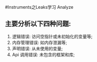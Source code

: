 #Instruments之Leaks学习  Analyze
 


## 主要分析以下四种问题:

1. 逻辑错误: 访问空指针或未初始化的变量等;
2. 内存管理错误: 如内存泄漏等;
3. 声明错误: 从未使用的变量;
4. Api 调用错误: 未包含的框架和库;


